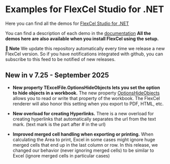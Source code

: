 ﻿# Examples for FlexCel Studio for .NET

Here you can find all the demos for [FlexCel Studio for .NET](http://www.tmssoftware.com/site/flexcelnet.asp)

You can find a description of each demo in the [documentation](https://doc.tmssoftware.com/flexcel/net/index.html)
**All the demos here are also available when you install FlexCel using the setup.**

**:book: Note** We update this repository automatically every time we release a new FlexCel version. So if you have notifications integrated with github, you can subscribe to this feed to be notified of new releases.


## New in v 7.25 - September 2025


- **New property TExcelFile.OptionsHideObjects lets you set the option to hide objects in a workbook.** The new property [OptionsHideObjects](https://doc.tmssoftware.com/flexcel/net/api/FlexCel.XlsAdapter/XlsFile/OptionsHideObjects.html) allows you to read or write that property of the workbook. The FlexCel renderer will also honor this setting when you export to PDF, HTML, etc.

- **New overload for creating Hyperlinks.** There is a new overload for creating hyperlinks that automatically separates the url from the text mark. (text mark is the part after # in the url)

- **Improved merged cell handling when exporting or printing.** When calculating the Area to print, Excel in some cases might ignore huge merged cells that end up in the last column or row. In this release, we changed our behavior (never ignoring merged cells) to be similar to Excel (ignore merged cells in particular cases)

